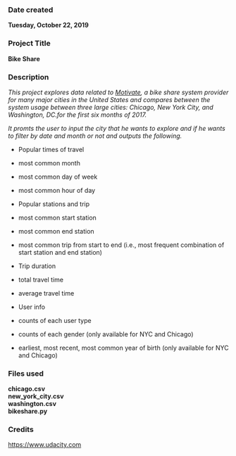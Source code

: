 ### Date created
**Tuesday, October 22, 2019**

### Project Title
**Bike Share**
### Description
*This project explores data related to [Motivate](https://www.motivateco.com),
a bike share system provider for many major cities in
the United States and compares between the system usage
between three large cities: Chicago, New York City, and
Washington, DC.for the first six months of 2017.*



*It promts the user to input the city that he wants to explore
and if he wants to filter by date and month or not and outputs
the following.*

* Popular times of travel
 * most common month
 * most common day of week
 * most common hour of day


* Popular stations and trip
 * most common start station
 * most common end station
 * most common trip from start to end (i.e., most frequent combination of   start station and end station)


* Trip duration
 * total travel time
 * average travel time


* User info
 * counts of each user type
 * counts of each gender (only available for NYC and Chicago)
 * earliest, most recent, most common year of birth (only available for NYC and Chicago)

### Files used
**chicago.csv  
new_york_city.csv          
washington.csv  
bikeshare.py**
### Credits
https://www.udacity.com
